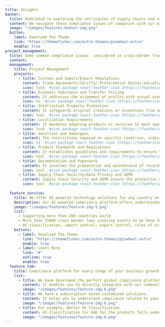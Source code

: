 ```yaml
---
title: Insights
banner:
  title: Dedicated to exploring the intricacies of supply chains and compliance management.
  content: We navigate these compliance issues of companies with our experts and stay updated on relevant changes in regulations. Customizing supply chain compliances strategies to address these considerations is crucial for successful cross-border trade. we Keep in mind that these considerations can be varied by country to country and industry to industry, with thorough research with professional advice. 
  image: "/images/features-banner-img.png"
  button:
    label: Download The Theme
    link: "https://themefisher.com/astro-themes/pinwheel-astro"
    enable: true
project_management:
  title: Some common compliance issues  considered in cross-border trades
  content: 
  management:
    title: Project Management
    projects:
      - title: Customs and Import/Export Regulations 
        content: Trade Agreements/Tariffs/ Preferential Duties,Valuation of Goods, Origin of Goods, HS Classification, Restricted Parties, Import Control, Export Control 
        icon: lock  #icon package react-feather-icon [https://feathericons.com/]
      - title: Economic Substance and Transfer Pricing  
        content: It addresses the alignment of profits with actual economic activities in multinational operations. 
        icon: tv  #icon package react-feather-icon [https://feathericons.com/]
      - title: Intellectual Property Protection 
        content: It safeguards original creations or inventions from unauthorized use or duplication. 
        icon: tool  #icon package react-feather-icon [https://feathericons.com/]
      - title: Localization Requirements 
        content: It mandates adapting products or services to meet specific cultural, linguistic, or regulatory criteria in a target market. 
        icon: lock  #icon package react-feather-icon [https://feathericons.com/]
      - title: Sanctions and Embargoes 
        content: The restrictions imposed on specific countries, individuals, or entities for political, economic, or security reasons. 
        icon: tv  #icon package react-feather-icon [https://feathericons.com/]
      - title: Product Standards and Regulations 
        content: It establishes guidelines and requirements to ensure the safety, quality, and compliance of products in the market. 
        icon: tool  #icon package react-feather-icon [https://feathericons.com/]
      - title: Documentation and Paperwork 
        content: It involves the preparation and maintenance of records for legal, operational, or informational purposes. 
        icon: tool  #icon package react-feather-icon [https://feathericons.com/]
      - title: Supply Chain Security/Data Privacy and GDPR 
        content: Supply Chain Security and GDPR ensure the protection of data and privacy across the supply chain, aligning with the General Data Protection Regulation. 
        icon: tool  #icon package react-feather-icon [https://feathericons.com/]
      
  feature_service:
    title: We offer AI-powered technology solutions for any country on the globe.
    description: Our AI powered compliance platform offers understanding of 15000 global laws in affecting cross-border trade in a simplified manner. For instance, for exporting sugar from India we would need to comply with complex requirements as mentioned in the image.  
    image: "/images/features/feature-img-5.png"
    list:
      - Supporting more than 200 countries world
      - More than 15000 cross border laws covering events to be done for the cross border trades
      - HS classification, import control, export control, rules of origin covered
    buttons:
      - label: Download The Theme
        link: "https://themefisher.com/astro-themes/pinwheel-astro"
        enable: true
      - label: Learn More
        link: "#"
        outline: true
        enable: true
  feature_tab:
    title: Compliance platform for every stage of your business growth
    list:
      - title: We have developed the perfect global compliance platform for your business needs for any product
        content: It enables you to directly integrate with our community ecosystem partners to handle cross border trade seamlessly.
        image: "/images/features/feature-img-6.png"
      - title: We have a subscription based customized solutions.
        content: It helps you to understand compliance related to your products in minutes.
        image: "/images/features/feature-img-6.png"
      - title: For example, Better HS Classification 
        content: HS Classification for UAE for the products falls under '481910' having are usage basis like perfume gifts etc. Our platform enables you to understand complaiance involved for any point of the globe.
        image: "/images/features/feature-img-6.png"
---
```

